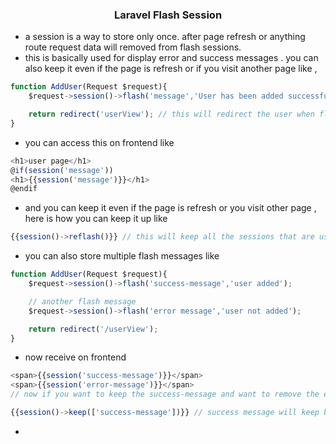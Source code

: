 ### <p align='center'>Laravel Flash Session</p>
- a session is a way to store only once. after page refresh or anything route request data will removed from flash sessions.
- this is basically used for display error and success messages . you can also keep it even if the page is refresh or if you visit another page like ,

```js
function AddUser(Request $request){
    $request->session()->flash('message','User has been added successfully'); // here is how you can create the flash session

    return redirect('userView'); // this will redirect the user when flash session runs
}
```

- you can access this on frontend like

```js
<h1>user page</h1>
@if(session('message'))
<h1>{{session('message')}}</h1>
@endif
```
- and you can keep it even if the page is refresh or you visit other page , here is how you can keep it up like
```js
{{session()->reflash()}} // this will keep all the sessions that are used in the code and all the session will not disappear after refresh
```

- you can also store multiple flash messages like

```js
function AddUser(Request $request){
    $request->session()->flash('success-message','user added');

    // another flash message
    $request->session()->flash('error message','user not added');

    return redirect('/userView');
}
```
- now receive on frontend


```js
<span>{{session('success-message')}}</span>
<span>{{session('error-message')}}</span>
// now if you want to keep the success-message and want to remove the error message after display it once like a flash so for it

{{session()->keep(['success-message'])}} // success message will keep by the session it will not removed while all the other session will show once and than removed 
```


- 